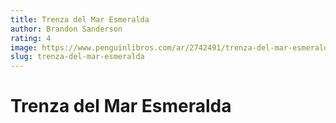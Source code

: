 ```yaml
---
title: Trenza del Mar Esmeralda
author: Brandon Sanderson
rating: 4
image: https://www.penguinlibros.com/ar/2742491/trenza-del-mar-esmeralda.jpg
slug: trenza-del-mar-esmeralda
---
```


<h1>Trenza del Mar Esmeralda</h1>